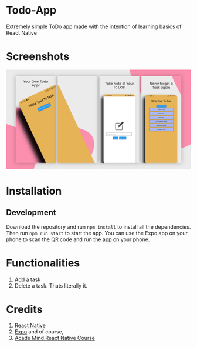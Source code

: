 # Todo-App
Extremely simple ToDo app made with the intention of learning basics of React Native

# Screenshots

![](./Screenshots/Apple%20iPhone%2011%20Pro%20Max%20Presentation.png)

# Installation

## Development 
Download the repository and run `npm install` to install all the dependencies. Then run `npm run start` to start the app. You can use the Expo app on your phone to scan the QR code and run the app on your phone.

# Functionalities

1. Add a task
2. Delete a task. Thats literally it. 

# Credits

1. [React Native](https://reactnative.dev/)
2. [Expo](https://expo.dev/) and of course,
3. [Acade Mind React Native Course](https://pro.academind.com/p/react-native-the-practical-guide-2022-new)
